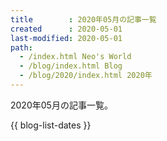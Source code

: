 ```yaml
---
title        : 2020年05月の記事一覧
created      : 2020-05-01
last-modified: 2020-05-01
path:
  - /index.html Neo's World
  - /blog/index.html Blog
  - /blog/2020/index.html 2020年
---
```


2020年05月の記事一覧。

{{ blog-list-dates }}
